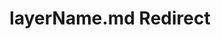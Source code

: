 ---
title: layerName.md Redirect
redirect_to: /Pages/StereoKit.Framework/HandRadialLayer/layerName.html
---